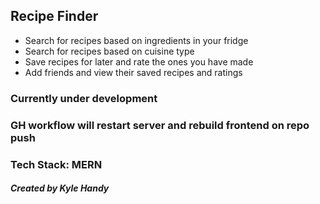 ## Recipe Finder
- Search for recipes based on ingredients in your fridge
- Search for recipes based on cuisine type
- Save recipes for later and rate the ones you have made
- Add friends and view their saved recipes and ratings
        
### Currently under development

### GH workflow will restart server and rebuild frontend on repo push

### Tech Stack: MERN

##### Created by Kyle Handy
